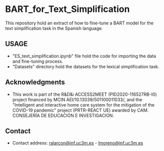 # BART_for_Text_Simplification

This repository hold an extract of how to fine-tune a BART model for the text simplification task in the Spanish language.

## USAGE

- "ES_text_simplification.ipynb" file hold the code for importing the data and fine-tuning process.
- "Datasets" directory hold the datasets for the lexical simplification task.

## Acknowledgments

- This work is part of the R\&D\&i ACCESS2MEET (PID2020-116527RB-I0) project financed by MCIN AEI/10.13039/501100011033/, and the "Intelligent and interactive home care system for the mitigation of the COVID-19 pandemic" project (PRTR-REACT UE) awarded by CAM. CONSEJERÍA DE EDUCACIÓN E INVESTIGACION.

## Contact
- Contact address: ralarcon@inf.uc3m.es - lmoreno@inf.uc3m.es
